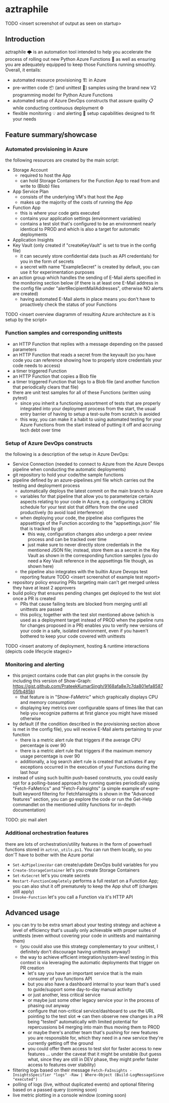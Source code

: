 # aztraphile
TODO \<insert screenshot of output as seen on startup\>

## Introduction
aztraphile 🌩️ is an automation tool intended to help you accelerate the process of rolling out new Python Azure Functions 🚀 as well as ensuring you are adequately equipped to keep those Functions running smoothly. Overall, it entails:
- automated resource provisioning 🏗️ in Azure
- pre-written code 📦 (and unittest 🔬) samples using the brand new V2 programming model for Python Azure Functions
- automated setup of Azure DevOps constructs that assure quality 📋 while conducting continuous deployment ⚙️
- flexible monitoring 💡 and alerting 🚨 setup capabilities designed to fit your needs

## Feature summary/showcase
### Automated provisioning in Azure
the following resources are created by the main script:
- Storage Account
  - required to host the App
  - can hold Storage Containers for the Function App to read from and write to (Blob) files
- App Service Plan
  - consists of the underlying VM's that host the App
  - makes up the majority of the costs of running the App
- Function App
  - this is where your code gets executed
  - contains your application settings (environment variables)
  - contains a test slot that's configured to be an environment nearly identical to PROD and which is also a target for automatic deployments
- Application Insights
- Key Vault (only created if "createKeyVault" is set to true in the config file)
  - it can securely store confidential data (such as API credentials) for you in the form of secrets
  - a secret with name "ExampleSecret" is created by default, you can use it for experimentation purposes
- an action group which handles the sending of E-Mail alerts specified in the monitoring section below (if there is at least one E-Mail address in the config file under "alertRecipientMailAddresses", otherwise NO alerts are created)
  - having automated E-Mail alerts in place means you don't have to proactively check the status of your Functions

TODO \<insert overview diagramm of resulting Azure architecture as it is setup by the script\>

### Function samples and corresponding unittests
- an HTTP Function that replies with a message depending on the passed parameters
- an HTTP Function that reads a secret from the keyvault (so you have code you can reference showing how to properly store credentials your code needs to access)
- a timer triggered Function
- an HTTP Function that copies a Blob file
- a timer triggered Function that logs to a Blob file (and another function that periodically clears that file)
- there are unit test samples for all of these Functions (written using pytest)
  - since you inherit a functioning assortment of tests that are properly integrated into your deployment process from the start, the usual entry barrier of having to setup a test-suite from scratch is avoided
  - this way, you can make it a habit to using automated testing for your Azure Functions from the start instead of putting it off and accruing tech debt over time

### Setup of Azure DevOps constructs
the following is a description of the setup in Azure DevOps:
- Service Connection (needed to connect to Azure from the Azure Devops pipeline when conducting the automatic deployments)
- git repository to hold your code/the sample functions
- pipeline defined by an azure-pipelines.yml file which carries out the testing and deployment process
    - automatically deploys the latest commit on the main branch to Azure
    - variables for that pipeline that allow you to parameterize certain aspects relating to your code in Azure, e.g. configuring a CRON schedule for your test slot that differs from the one used productively (to avoid load interference)
    - when deploying your code, the pipeline also configures the appsettings of the Function according to the "appsettings.json" file that is tracked by git
      - this way, configuration changes also undergo a peer review process and can be tracked over time
      - just make sure to never directly store credentials in the mentioned JSON file; instead, store them as a secret in the Key Vault as shown in the corresponding function samples (you do need a Key Vault reference in the appsettings file though, as shown here)
    - the pipeline also integrates with the builtin Azure Devops test reporting feature TODO \<insert screenshot of example test report\>
- repository policy ensuring PRs targeting main can't get merged unless they have at least 2 approvers
- build policy that ensures pending changes get deployed to the test slot once a PR is created
  - PRs that cause failing tests are blocked from merging until all unittests are passed
  - this policy, together with the test slot mentioned above (which is used as a deployment target instead of PROD when the pipeline runs for changes proposed in a PR) enables you to verify new versions of your code in a safe, isolated environment, even if you haven't bothered to keep your code covered with unittests

TODO \<insert anatomy of deployment, hosting & runtime interactions (depicts code lifecycle stages)\>

### Monitoring and alerting
- this project contains code that can plot graphs in the console (by including this version of Show-Graph: https://gist.github.com/PrateekKumarSingh/9168afa8e7c7da801efa858705fb485b)
  - that feature is in "Show-FaMetric" which graphically displays CPU and memory consumption
  - displaying key metrics over configurable spans of times like that can help you recognize patterns at first glance you might have missed otherwise
- by default (if the condition described in the provisioning section above is met in the config file), you will receive E-Mail alerts pertaining to your function
  - there is a metric alert rule that triggers if the average CPU percentage is over 90
  - there is a metric alert rule that triggers if the maximum memory usage percentage is over 90
  - additionally, a log search alert rule is created that activates if any exceptions occurred in the execution of your Functions during the last hour
- instead of using such builtin push-based constructs, you could easily opt for a polling-based approach by running queries periodically using "Fetch-FaMetrics" and "Fetch-FaInsights" (a simple example of expre-built keyword filtering for Fetchfainsights is shown in the "Advanced features" section, you can go explore the code or run the Get-Help commandlet on the mentioned utility functions for in-depth documentation)

TODO: pic mail alert

### Additional orchestration features
there are lots of orchestration/utility features in the form of powerhsell functions stored in ```aztra\_utils.ps1```. You can run them locally, so you don'T have to bother with the Azure portal
- ```Set-AzPipelinesVar``` can create/update DevOps build variables for you
- ```Create-StorageContainer``` let's you create Storage Containers
- ```Set-KvSecret``` let's you create secrets
- ```Restart-FunctionCompletely``` performs a full restart on a Function App; you can also shut it off prematurely to keep the App shut off (charges still apply)
- ```Invoke-Function``` let's you call a Function via it's HTTP API

## Advanced usage
- you can try to be extra smart about your testing strategy and achieve a level of efficiency that's usually only achievable with proper suites of unittests (even without covering your code in unittests and maintaining them)
  - (you could also use this strategy complementary to your unittest, I definitely don't discourage having unittests anyway!)
  - the way to achieve efficient integration/system-level testing in this context is via leveraging the automatic deployments that trigger on PR creation
    - let's say you have an important service that is the main consumer of you functions API
    - but you also have a dashboard internal to your team that's used to guide/support some day-to-day manual activity
    - or just another, less critical service
    - or maybe just some other legacy service your in the process of phasing out anyway
    - configure that non-critical service/dashboard to use the URL pointing to the test slot => can then observe new changes in a PR being "tested" automatically with limited potential for repercussions b4 merging into main thus moving them to PROD
    - or maybe there's another team that's pushing for new features you are responsible for, which they need in a new service they're currently getting off the ground
    - you could offer them access to test slot for faster access to new features ... under the caveat that it might be unstable (but guess what, since they are still in DEV phase, they might prefer faster access to features over stability)
- filtering logs based on their message ```Fetch-FaInsights -InsightsSpecifier "logs" -Raw | Where-Object (Build-LogMessageSieve "executed")```
- polling of logs (live, without duplicated events) and optional filtering based on a passed query (coming soon)
- live metric plotting in a console window (coming soon)
